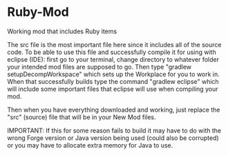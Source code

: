 # Ruby-Mod
Working mod that includes Ruby items

The src file is the most important file here since it includes all of the source code. To be able to use this file and successfully 
compile it for using with eclipse (IDE): first go to your terminal, change directory to whatever folder your intended mod files are 
supposed to go. Then type "gradlew setupDecompWorkspace" which sets up the Workplace for you to work in. When that successfully builds 
type the command "gradlew eclipse" which will include some important files that eclipse will use when compiling your mod. 

  Then when you have everything downloaded and working, just replace the "src" (source) file that will be in your New Mod files.

IMPORTANT:
If this for some reason fails to build it may have to do with the wrong Forge version or Java version being used (could also be corrupted)
or you may have to allocate extra memory for Java to use.
